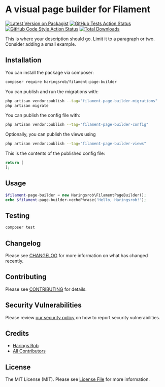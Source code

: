 # A visual page builder for Filament

[![Latest Version on Packagist](https://img.shields.io/packagist/v/haringsrob/filament-page-builder.svg?style=flat-square)](https://packagist.org/packages/haringsrob/filament-page-builder)
[![GitHub Tests Action Status](https://img.shields.io/github/workflow/status/haringsrob/filament-page-builder/run-tests?label=tests)](https://github.com/haringsrob/filament-page-builder/actions?query=workflow%3Arun-tests+branch%3Amain)
[![GitHub Code Style Action Status](https://img.shields.io/github/workflow/status/haringsrob/filament-page-builder/Check%20&%20fix%20styling?label=code%20style)](https://github.com/haringsrob/filament-page-builder/actions?query=workflow%3A"Check+%26+fix+styling"+branch%3Amain)
[![Total Downloads](https://img.shields.io/packagist/dt/haringsrob/filament-page-builder.svg?style=flat-square)](https://packagist.org/packages/haringsrob/filament-page-builder)



This is where your description should go. Limit it to a paragraph or two. Consider adding a small example.

## Installation

You can install the package via composer:

```bash
composer require haringsrob/filament-page-builder
```

You can publish and run the migrations with:

```bash
php artisan vendor:publish --tag="filament-page-builder-migrations"
php artisan migrate
```

You can publish the config file with:

```bash
php artisan vendor:publish --tag="filament-page-builder-config"
```

Optionally, you can publish the views using

```bash
php artisan vendor:publish --tag="filament-page-builder-views"
```

This is the contents of the published config file:

```php
return [
];
```

## Usage

```php
$filament-page-builder = new Haringsrob\FilamentPageBuilder();
echo $filament-page-builder->echoPhrase('Hello, Haringsrob!');
```

## Testing

```bash
composer test
```

## Changelog

Please see [CHANGELOG](CHANGELOG.md) for more information on what has changed recently.

## Contributing

Please see [CONTRIBUTING](.github/CONTRIBUTING.md) for details.

## Security Vulnerabilities

Please review [our security policy](../../security/policy) on how to report security vulnerabilities.

## Credits

- [Harings Rob](https://github.com/haringsrob)
- [All Contributors](../../contributors)

## License

The MIT License (MIT). Please see [License File](LICENSE.md) for more information.
